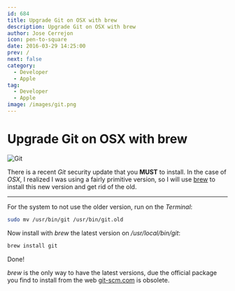 ```yaml
---
id: 684
title: Upgrade Git on OSX with brew
description: Upgrade Git on OSX with brew
author: Jose Cerrejon
icon: pen-to-square
date: 2016-03-29 14:25:00
prev: /
next: false
category:
  - Developer
  - Apple
tag:
  - Developer
  - Apple
image: /images/git.png
---
```


# Upgrade Git on OSX with brew

![Git](/images/git.png)

There is a recent *Git* security update that you **MUST** to install. In the case of *OSX*, I realized I was using a fairly primitive version, so I will use [brew](http://brew.sh) to install this new version and get rid of the old.

- - -
For the system to not use the older version, run on the *Terminal*:

```bash
sudo mv /usr/bin/git /usr/bin/git.old
```

Now install with *brew* the latest version on */usr/local/bin/git*:

```bash
brew install git
```

Done!

*brew* is the only way to have the latest versions, due the official package you find to install from the web [git-scm.com](https://git-scm.com/downloads) is obsolete.